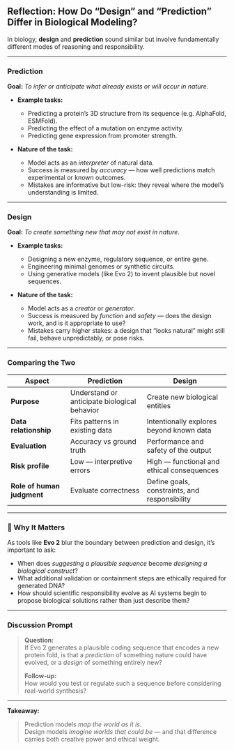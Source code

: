 ## Reflection: How Do “Design” and “Prediction” Differ in Biological Modeling?

In biology, **design** and **prediction** sound similar but involve fundamentally different modes of reasoning and responsibility.

---

### Prediction

**Goal:** *To infer or anticipate what already exists or will occur in nature.*

- **Example tasks:**  
  - Predicting a protein’s 3D structure from its sequence (e.g. AlphaFold, ESMFold).  
  - Predicting the effect of a mutation on enzyme activity.  
  - Predicting gene expression from promoter strength.

- **Nature of the task:**  
  - Model acts as an *interpreter* of natural data.  
  - Success is measured by *accuracy* — how well predictions match experimental or known outcomes.  
  - Mistakes are informative but low-risk: they reveal where the model’s understanding is limited.

---

### Design

**Goal:** *To create something new that may not exist in nature.*

- **Example tasks:**  
  - Designing a new enzyme, regulatory sequence, or entire gene.  
  - Engineering minimal genomes or synthetic circuits.  
  - Using generative models (like Evo 2) to invent plausible but novel sequences.

- **Nature of the task:**  
  - Model acts as a *creator* or *generator*.  
  - Success is measured by *function* and *safety* — does the design work, and is it appropriate to use?  
  - Mistakes carry higher stakes: a design that “looks natural” might still fail, behave unpredictably, or pose risks.

---

### Comparing the Two

| Aspect | Prediction | Design |
|--------|-------------|--------|
| **Purpose** | Understand or anticipate biological behavior | Create new biological entities |
| **Data relationship** | Fits patterns in existing data | Intentionally explores beyond known data |
| **Evaluation** | Accuracy vs ground truth | Performance and safety of the output |
| **Risk profile** | Low — interpretive errors | High — functional and ethical consequences |
| **Role of human judgment** | Evaluate correctness | Define goals, constraints, and responsibility |

---

### 💭 Why It Matters

As tools like **Evo 2** blur the boundary between prediction and design, it’s important to ask:

- When does *suggesting a plausible sequence* become *designing a biological construct*?  
- What additional validation or containment steps are ethically required for generated DNA?  
- How should scientific responsibility evolve as AI systems begin to propose biological solutions rather than just describe them?

---

### Discussion Prompt

> **Question:**  
> If Evo 2 generates a plausible coding sequence that encodes a new protein fold, is that a *prediction* of something nature could have evolved, or a *design* of something entirely new?  
> 
> **Follow-up:**  
> How would you test or regulate such a sequence before considering real-world synthesis?

---

**Takeaway:**  
> Prediction models *map the world as it is*.  
> Design models *imagine worlds that could be* — and that difference carries both creative power and ethical weight.
